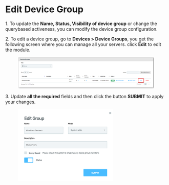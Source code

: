 # Edit Device Group

1\.      To update the **Name, Status, Visibility of device group** or change the querybased activeness, you can modify the device group configuration.

2\.      To edit a device group, go to **Devices > Device Groups**, you get the following screen where you can manage all your servers. click **Edit** to edit the module.&#x20;

<figure><img src="../../../.gitbook/assets/image (381).png" alt=""><figcaption></figcaption></figure>

3\.      Update **all the required** fields and then click the button **SUBMIT** to apply your changes.&#x20;

<div align="left">

<figure><img src="../../../.gitbook/assets/image (380).png" alt="" width="297"><figcaption></figcaption></figure>

</div>
